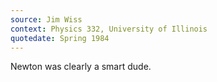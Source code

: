 ```yaml
---
source: Jim Wiss
context: Physics 332, University of Illinois
quotedate: Spring 1984
---
```

Newton was clearly a smart dude.
